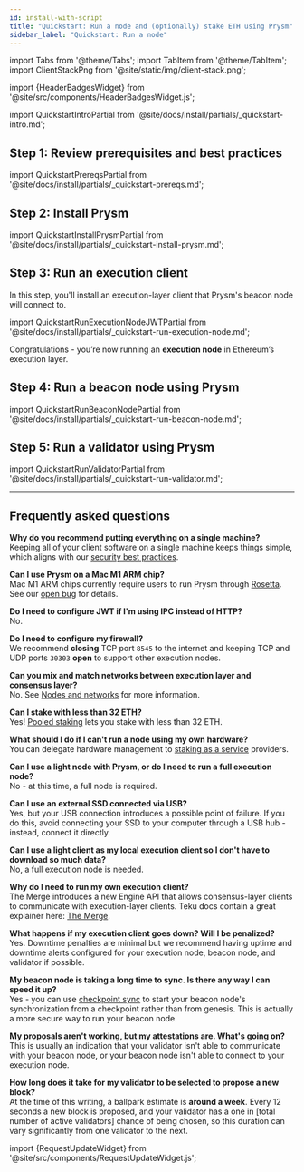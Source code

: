 ```yaml
---
id: install-with-script
title: "Quickstart: Run a node and (optionally) stake ETH using Prysm"
sidebar_label: "Quickstart: Run a node"
---
```


import Tabs from '@theme/Tabs';
import TabItem from '@theme/TabItem';
import ClientStackPng from '@site/static/img/client-stack.png';

import {HeaderBadgesWidget} from '@site/src/components/HeaderBadgesWidget.js';

<HeaderBadgesWidget commaDelimitedContributors="Mick" lastVerifiedDateString="September 12th, 2022" lastVerifiedVersionString="v3.1.1" />

<div class='quickstart'>

import QuickstartIntroPartial from '@site/docs/install/partials/_quickstart-intro.md';

<QuickstartIntroPartial />

## Step 1: Review prerequisites and best practices

import QuickstartPrereqsPartial from '@site/docs/install/partials/_quickstart-prereqs.md';

<QuickstartPrereqsPartial />

## Step 2: Install Prysm

<div class='hide-tabs'>

import QuickstartInstallPrysmPartial from '@site/docs/install/partials/_quickstart-install-prysm.md';

<QuickstartInstallPrysmPartial />

## Step 3: Run an execution client

In this step, you'll install an execution-layer client that Prysm's beacon node will connect to.

import QuickstartRunExecutionNodeJWTPartial from '@site/docs/install/partials/_quickstart-run-execution-node.md';

<QuickstartRunExecutionNodeJWTPartial />

Congratulations - you’re now running an <strong>execution node</strong> in Ethereum’s execution layer.

## Step 4: Run a beacon node using Prysm

import QuickstartRunBeaconNodePartial from '@site/docs/install/partials/_quickstart-run-beacon-node.md';

<QuickstartRunBeaconNodePartial />


## Step 5: Run a validator using Prysm


import QuickstartRunValidatorPartial from '@site/docs/install/partials/_quickstart-run-validator.md';

<QuickstartRunValidatorPartial />

</div>

</div>

-------

## Frequently asked questions

<!-- **I'm new to Ethereum, and I'm a visual learner. Can you show me how these things work?** <br />
The Beginner's Introduction to Prysm uses diagrams to help you visualize Ethereum's architecture, and Prysm's too. (TODO) -->

**Why do you recommend putting everything on a single machine?** <br />
Keeping all of your client software on a single machine keeps things simple, which aligns with our [security best practices](../security-best-practices.md).

**Can I use Prysm on a Mac M1 ARM chip?** <br />
Mac M1 ARM chips currently require users to run Prysm through <a href='https://support.apple.com/en-us/HT211861'>Rosetta</a>. See our <a href='https://github.com/prysmaticlabs/prysm/issues/9385'>open bug</a> for details.

**Do I need to configure JWT if I'm using IPC instead of HTTP?** <br />
No.

**Do I need to configure my firewall?** <br />
We recommend **closing** TCP port `8545` to the internet and keeping TCP and UDP ports `30303` **open** to support other execution nodes.

**Can you mix and match networks between execution layer and consensus layer?** <br />
No. See [Nodes and networks](../concepts/nodes-networks.md) for more information.

**Can I stake with less than 32 ETH?** <br />
Yes! <a href='https://ethereum.org/en/staking/pools/'>Pooled staking</a> lets you stake with less than 32 ETH. 


**What should I do if I can't run a node using my own hardware?** <br />
You can delegate hardware management to <a href='https://ethereum.org/en/staking/saas/'>staking as a service</a> providers.

<!-- **I'm new to Ethereum, and I'm a visual learner. Can you show me how these things work? How much disk space does each node type require?** <br />
The Beginner's Introduction to Prysm uses diagrams to help you visualize Ethereum's architecture, and Prysm's too. (TODO) -->

**Can I use a light node with Prysm, or do I need to run a full execution node?** <br />
No - at this time, a full node is required.

<!-- **I don't have a 2TB SSD, but I have multiple smaller SSDs. Will this work?** <br />
Yes. You can tell your execution client to overflow into a specific drive by (TODO). You can tell your beacon node client to overflow into a specific drive by (TODO). You can tell your validator client to overflow into a specific drive by (TODO). -->

**Can I use an external SSD connected via USB?** <br />
Yes, but your USB connection introduces a possible point of failure. If you do this, avoid connecting your SSD to your computer through a USB hub - instead, connect it directly.

**Can I use a light client as my local execution client so I don't have to download so much data?**  <br />
No, a full execution node is needed.

**Why do I need to run my own execution client?** <br />
The Merge introduces a new Engine API that allows consensus-layer clients to communicate with execution-layer clients. Teku docs contain a great explainer here: <a href='https://docs.teku.consensys.net/en/latest/Concepts/Merge/'>The Merge</a>.
<!--TODO: develop our own knowledge base with conceptual content -->

**What happens if my execution client goes down? Will I be penalized?** <br />
Yes. Downtime penalties are minimal but we recommend having uptime and downtime alerts configured for your execution node, beacon node, and validator if possible.

**My beacon node is taking a long time to sync. Is there any way I can speed it up?** <br />
Yes - you can use [checkpoint sync](https://docs.prylabs.network/docs/prysm-usage/checkpoint-sync) to start your beacon node's synchronization from a checkpoint rather than from genesis. This is actually a more secure way to run your beacon node.
<!--TODO: explain why -->


**My proposals aren't working, but my attestations are. What's going on?** <br />
This is usually an indication that your validator isn't able to communicate with your beacon node, or your beacon node isn't able to connect to your execution node.

**How long does it take for my validator to be selected to propose a new block?** <br />
At the time of this writing, a ballpark estimate is **around a week**. Every 12 seconds a new block is proposed, and your validator has a one in [total number of active validators] chance of being chosen, so this duration can vary significantly from one validator to the next.

<!-- **Can I run a full node and validator client on a Raspberry Pi?** <br />
TODO

**What are withdrawal keys and validator keys?** <br />
TODO: explain in context of this guide -->

import {RequestUpdateWidget} from '@site/src/components/RequestUpdateWidget.js';

<RequestUpdateWidget />
